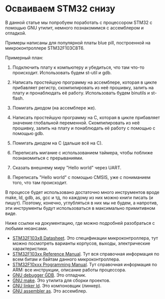 # Осваиваем STM32 снизу

В данной статье мы попробуем поработать с процессором STM32 с помощью GNU
утилит, немного познакомимся с ассемблером и отладкой.

Примеры написаны для популярной платы blue pill, построенной на микроконтроллере
STM32F103C8T6.

Примерный план:

1. Подключить плату к компьютеру и убедиться, что там что-то происходит.
   Использовать будем st-util и gdb.

2. Написать простейшую программу на ассемблере, которая в цикле прибавляет
   регистр, скомпилировать из неё прошивку, залить на плату и пронаблюдать её
   работу. Использовать будем binutils и st-flash.

3. Помигать диодом (на ассемблере же).

4. Написать простейшую программу на C, которая в цикле прибавляет значение
   глобальной переменной. Скомпилировать из неё прошивку, залить на плату и
   понаблюдать её работу с помощью с помощью gdb.

5. Помигать диодом на С (дальше всё на С).

6. Переписать мигание с использованием таймера, чтобы поближе познакомиться с
   прерываниями.

7. Сказать внешнему миру "Hello world" через UART.

8. Переписать "Hello world" с помощью CMSIS, уже с пониманием того, что там
   происходит.

В процессе будет использовано достаточно много инструментов вроде make, ld, gdb,
as, gcc и тд, по каждому из них можно книги писать (и пишут). Поэтому, конечно,
углубляться в них мы не будем, а напротив, эти инструменты будут использоваться
в максимально примитивном виде.

Ниже ссылки на документацию, где можно подробней разобраться с любыми нюансами.

- [STM32F103x8 Datasheet](https://www.st.com/resource/en/datasheet/stm32f103c8.pdf).
  Это спецификации микроконтроллера, тут можно посмотреть варианты корпусов,
  выходы, электрические характеристики.
- [STM32F103xx Reference Manual](https://www.st.com/resource/en/reference_manual/rm0008-stm32f101xx-stm32f102xx-stm32f103xx-stm32f105xx-and-stm32f107xx-advanced-armbased-32bit-mcus-stmicroelectronics.pdf).
  Тут вся справочная информация по всем битам и байтам данного микроконтроллера.
- [STM32F10xxx Programming Manual](https://www.st.com/resource/en/programming_manual/pm0056-stm32f10xxx20xxx21xxxl1xxxx-cortexm3-programming-manual-stmicroelectronics.pdf).
  Тут справочная информация по ARM: все инструкции, описание работы процессора.
- [GNU debugger GDB](https://sourceware.org/gdb/current/onlinedocs/gdb.html/).
  Это отладчик.
- [GNU make](https://www.gnu.org/software/make/manual/html_node/index.html). Это
  утилита для сборки проектов.
- [GNU linker ld](https://sourceware.org/binutils/docs/ld/). Это компоновщик
  (линкер).
- [GNU assembler as](https://sourceware.org/binutils/docs/as/). Это ассемблер.
